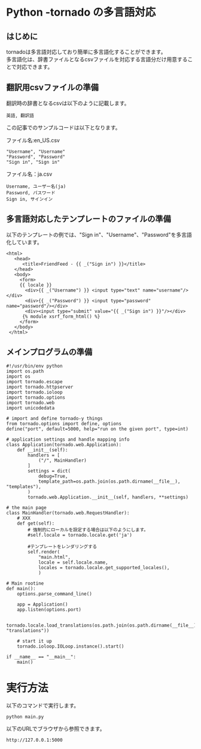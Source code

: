 # Python -tornado の多言語対応
## はじめに
tornadoは多言語対応しており簡単に多言語化することができます。  
多言語化は、辞書ファイルとなるcsvファイルを対応する言語分だけ用意することで対応できます。

## 翻訳用csvファイルの準備
翻訳時の辞書となるcsvは以下のように記載します。

```
英語, 翻訳語
```
この記事でのサンプルコードは以下となります。

ファイル名:en_US.csv
```
"Username", "Username"
"Password", "Password"
"Sign in", "Sign in"
```

ファイル名：ja.csv
```
Username, ユーザー名(ja)
Password, パスワード
Sign in, サインイン
```

## 多言語対応したテンプレートのファイルの準備
以下のテンプレートの例では、"Sign in"、"Username"、"Password"を多言語化しています。

```
<html>
   <head>
      <title>FriendFeed - {{ _("Sign in") }}</title>
   </head>
   <body>
     <form>
     {{ locale }}
       <div>{{ _("Username") }} <input type="text" name="username"/></div>
       <div>{{ _("Password") }} <input type="password" name="password"/></div>
       <div><input type="submit" value="{{ _("Sign in") }}"/></div>
      {% module xsrf_form_html() %}
     </form>
   </body>
 </html>
 ```
## メインプログラムの準備

```
#!/usr/bin/env python
import os.path
import os
import tornado.escape
import tornado.httpserver
import tornado.ioloop
import tornado.options
import tornado.web
import unicodedata

# import and define tornado-y things
from tornado.options import define, options
define("port", default=5000, help="run on the given port", type=int)

# application settings and handle mapping info
class Application(tornado.web.Application):
    def __init__(self):
        handlers = [
            ("/", MainHandler)
        ]
        settings = dict(
            debug=True,
            template_path=os.path.join(os.path.dirname(__file__), "templates"),
        )
        tornado.web.Application.__init__(self, handlers, **settings)

# the main page
class MainHandler(tornado.web.RequestHandler):
    # XXX
    def get(self):
        # 強制的にローカルを設定する場合は以下のようにします。
        #self.locale = tornado.locale.get('ja')

        #テンプレートをレンダリングする
        self.render(
            "main.html",
            locale = self.locale.name,
            locales = tornado.locale.get_supported_locales(),
            )

# Main rootine
def main():
    options.parse_command_line()

    app = Application()
    app.listen(options.port)

    tornado.locale.load_translations(os.path.join(os.path.dirname(__file__), "translations"))

    # start it up
    tornado.ioloop.IOLoop.instance().start()

if __name__ == "__main__":
    main()
```

# 実行方法
以下のコマンドで実行します。
```
python main.py
```

以下のURLでブラウザから参照できます。
```
http://127.0.0.1:5000
```
